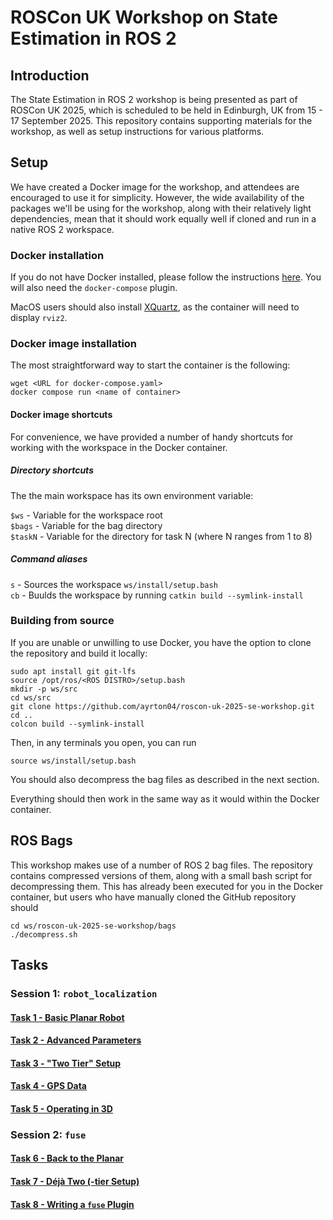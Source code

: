 # ROSCon UK Workshop on State Estimation in ROS 2

## Introduction

The State Estimation in ROS 2 workshop is being presented as part of ROSCon UK 2025, which is scheduled to be held in Edinburgh, UK from 15 - 17 September 2025. This repository contains supporting materials for the workshop, as well as setup instructions for various platforms.

## Setup

We have created a Docker image for the workshop, and attendees are encouraged to use it for simplicity. However, the wide availability of the packages we'll be using for the workshop, along with their relatively light dependencies, mean that it should work equally well if cloned and run in a native ROS 2 workspace.

### Docker installation
If you do not have Docker installed, please follow the instructions [here](https://docs.docker.com/engine/install/). You will also need the `docker-compose` plugin.

MacOS users should also install [XQuartz](https://www.xquartz.org), as the container will need to display `rviz2`.

### Docker image installation

The most straightforward way to start the container is the following:

```
wget <URL for docker-compose.yaml>
docker compose run <name of container>
```

#### Docker image shortcuts

For convenience, we have provided a number of handy shortcuts for working with the workspace in the Docker container.

##### Directory shortcuts

The the main workspace has its own environment variable:

`$ws` - Variable for the workspace root  
`$bags` - Variable for the bag directory  
`$taskN` - Variable for the directory for task N (where N ranges from 1 to 8)

##### Command aliases

`s` - Sources the workspace `ws/install/setup.bash`  
`cb` - Buulds the workspace by running `catkin build --symlink-install`

### Building from source

If you are unable or unwilling to use Docker, you have the option to clone the repository and build it locally:

```
sudo apt install git git-lfs
source /opt/ros/<ROS DISTRO>/setup.bash
mkdir -p ws/src
cd ws/src
git clone https://github.com/ayrton04/roscon-uk-2025-se-workshop.git
cd ..
colcon build --symlink-install
```

Then, in any terminals you open, you can run

```
source ws/install/setup.bash
```

You should also decompress the bag files as described in the next section.

Everything should then work in the same way as it would within the Docker container.

## ROS Bags

This workshop makes use of a number of ROS 2 bag files. The repository contains compressed versions of them, along with a small bash script for decompressing them. This has already been executed for you in the Docker container, but users who have manually cloned the GitHub repository should

```
cd ws/roscon-uk-2025-se-workshop/bags
./decompress.sh
```

## Tasks

### Session 1: `robot_localization`

#### [Task 1 - Basic Planar Robot](task1/README.md)

#### [Task 2 - Advanced Parameters](task2/README.md)

#### [Task 3 - "Two Tier" Setup](task3/README.md)

#### [Task 4 - GPS Data](task4/README.md)

#### [Task 5 - Operating in 3D](task5/README.md)

### Session 2: `fuse`

#### [Task 6 - Back to the Planar](task6/README.md)

#### [Task 7 - Déjà Two (-tier Setup)](task7/README.md)

#### [Task 8 - Writing a `fuse` Plugin](task8/README.md)

